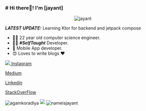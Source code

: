 
### # Hi there👋! I'm [jayant]

<p align="center"> <img src="https://komarev.com/ghpvc/?username=nameisjayant" alt="jayant" /> </p>

_**LATEST UPDATE:**_ Learning Ktor for backend and jetpack compose 

- 👨‍🎓 22 year old computer science engineer.
- 👨‍💻 ***#SelfTaught*** Developer.
- 📱 Mobile App developer.
- 😍 Loves to write blogs ❤️

<a href="https://www.youtube.com/channel/UCh-Fj7SM6f2QrF6Ans6pUqQ?view_as=subscriber"> 
<img src="https://www.google.com/search?q=youtube+logo&rlz=1C5CHFA_enIN891IN891&sxsrf=ALeKk009g9-2G4CgKfVd6R42AJBnURRnnA:1621407037671&source=lnms&tbm=isch&sa=X&ved=2ahUKEwiBupD0k9XwAhWZfn0KHdOVDhcQ_AUoAXoECAIQAw&biw=1440&bih=821#imgrc=4jfIdxSPvfuCNM"/>
 </a>
<a href="https://www.instagram.com/programming_simplified/"> Instagram </a>

<a href="https://medium.com/@nameisjayant/"> Medium </a>

<a href="https://www.linkedin.com/in/jayant-kumar-262597171/"> Linkedin </a>

<a href="https://stackoverflow.com/users/9741578/jayantkumar"> StackOverFlow </a>



<img align="center" src="https://github-readme-stats.vercel.app/api/top-langs/?username=nameisjayant&layout=compact" alt="agamkoradiya" />

<img src="https://github-readme-stats.vercel.app/api?username=nameisjayant&&show_icons=true&title_color=ffffff&icon_color=bb2acf&text_color=daf7dc&bg_color=151515">

<img align="center" src="https://github-readme-stats.vercel.app/api/top-langs/?username=nameisjayant&theme=black-blue" alt="nameisjayant"/>


